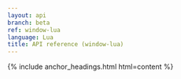 ```yaml
---
layout: api
branch: beta
ref: window-lua
language: Lua
title: API reference (window-lua)
---
```

{% include anchor_headings.html html=content %}